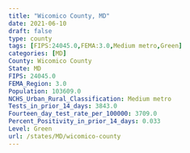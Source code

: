 ```yaml
---
title: "Wicomico County, MD"
date: 2021-06-10
draft: false
type: county
tags: [FIPS:24045.0,FEMA:3.0,Medium metro,Green]
categories: [MD]
County: Wicomico County
State: MD
FIPS: 24045.0
FEMA_Region: 3.0
Population: 103609.0
NCHS_Urban_Rural_Classification: Medium metro
Tests_in_prior_14_days: 3843.0
Fourteen_day_test_rate_per_100000: 3709.0
Percent_Positivity_in_prior_14_days: 0.033
Level: Green
url: /states/MD/wicomico-county
---
```



